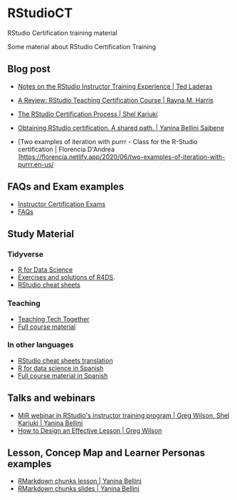 # RStudioCT

RStudio Certification training material

Some material about RStudio Certification Training


## Blog post

* [Notes on the RStudio Instructor Training Experience | Ted Laderas](https://laderast.github.io/2019/11/15/my-experience-with-rstudio-instructor-training/)

* [A Review: RStudio Teaching Certification Course | Rayna M. Harris](https://www.raynamharris.com/blog/rstudioTTT/)

* [The RStudio Certification Process | Shel Kariuki](https://shelkariuki.netlify.app/blog/certification/)

* [Obtaining RStudio certification. A shared path. | Yanina Bellini Saibene](https://yabellini.netlify.app/post/rstudiocertification/)

* [Two examples of iteration with purrr - Class for the R-Studio certification | Florencia D'Andrea ]https://florencia.netlify.app/2020/06/two-examples-of-iteration-with-purrr.en-us/


## FAQs and Exam examples

* [Instructor Certification Exams](https://education.rstudio.com/blog/2020/02/instructor-certification-exams/)
* [FAQs](https://education.rstudio.com/trainers/)

## Study Material

### Tidyverse

* [R for Data Science](https://r4ds.had.co.nz/) 
* [Exercises and solutions of R4DS](https://jrnold.github.io/r4ds-exercise-solutions/).     
* [RStudio cheat sheets](https://rstudio.com/resources/cheatsheets/)

### Teaching

* [Teaching Tech Together](https://teachtogether.tech/)
* [Full course material](https://drive.google.com/drive/folders/13ohFt3D0EJ5PDbMaWTxnHH-hwA7G0IvY)

### In other languages

* [RStudio cheat sheets translation](https://rstudio.com/resources/cheatsheets/#translations)
* [R for data science in Spanish](https://github.com/cienciadedatos/documentacion-traduccion-r4ds)
* [Full course material in Spanish](https://drive.google.com/drive/folders/1qwTEMqoqphF9qu7f0lSCSTmikIf5chBi?usp=sharing)

## Talks and webinars

* [MiR webinar in RStudio's instructor training program | Greg Wilson, Shel Kariuki | Yanina Bellini](https://t.co/xRDTPFhGog?amp=1)
* [How to Design an Effective Lesson | Greg Wilson](https://vimeo.com/314074539)

## Lesson, Concep Map and Learner Personas examples

* [RMarkdown chunks lesson | Yanina Bellini](https://docs.google.com/document/d/1Z8zhRjK7tQ-VcOUMnOmxKNb2Ra_3DKsvMzo1iGeIt0I/edit?usp=sharing)
* [RMarkdown chunks slides | Yanina Bellini](https://docs.google.com/presentation/d/1Uzb5sHM54_t6NWLSDely6fCi8Nu4qhCT-qxMKY-vh78/edit?usp=sharing) 
